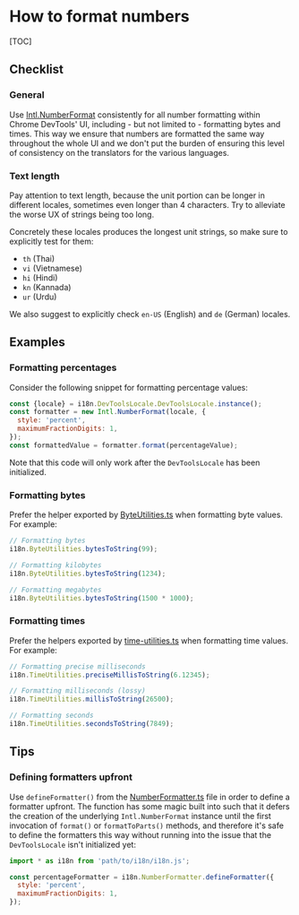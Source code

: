# How to format numbers

[TOC]

## Checklist

### General

Use [Intl.NumberFormat] consistently for all number formatting within Chrome
DevTools' UI, including - but not limited to - formatting bytes and times. This
way we ensure that numbers are formatted the same way throughout the whole UI
and we don't put the burden of ensuring this level of consistency on the
translators for the various languages.

### Text length

Pay attention to text length, because the unit portion can be longer in different
locales, sometimes even longer than 4 characters. Try to alleviate the worse UX
of strings being too long.

Concretely these locales produces the longest unit strings, so make sure to
explicitly test for them:

*  `th` (Thai)
*  `vi` (Vietnamese)
*  `hi` (Hindi)
*  `kn` (Kannada)
*  `ur` (Urdu)

We also suggest to explicitly check `en-US` (English) and `de` (German) locales.

## Examples

### Formatting percentages

Consider the following snippet for formatting percentage values:

```js
const {locale} = i18n.DevToolsLocale.DevToolsLocale.instance();
const formatter = new Intl.NumberFormat(locale, {
  style: 'percent',
  maximumFractionDigits: 1,
});
const formattedValue = formatter.format(percentageValue);
```

Note that this code will only work after the `DevToolsLocale` has been
initialized.

### Formatting bytes

Prefer the helper exported by [ByteUtilities.ts] when formatting byte values.
For example:

```js
// Formatting bytes
i18n.ByteUtilities.bytesToString(99);

// Formatting kilobytes
i18n.ByteUtilities.bytesToString(1234);

// Formatting megabytes
i18n.ByteUtilities.bytesToString(1500 * 1000);
```

### Formatting times

Prefer the helpers exported by [time-utilities.ts] when formatting time values.
For example:

```js
// Formatting precise milliseconds
i18n.TimeUtilities.preciseMillisToString(6.12345);

// Formatting milliseconds (lossy)
i18n.TimeUtilities.millisToString(26500);

// Formatting seconds
i18n.TimeUtilities.secondsToString(7849);
```

## Tips

### Defining formatters upfront

Use `defineFormatter()` from the [NumberFormatter.ts] file in order to define
a formatter upfront. The function has some magic built into such that it defers
the creation of the underlying `Intl.NumberFormat` instance until the first
invocation of `format()` or `formatToParts()` methods, and therefore it's safe
to define the formatters this way without running into the issue that the
`DevToolsLocale` isn't initialized yet:

```js
import * as i18n from 'path/to/i18n/i18n.js';

const percentageFormatter = i18n.NumberFormatter.defineFormatter({
  style: 'percent',
  maximumFractionDigits: 1,
});
```


[Intl.NumberFormat]: https://developer.mozilla.org/en-US/docs/Web/JavaScript/Reference/Global_Objects/Intl/NumberFormat
[ByteUtilities.ts]: ../../../front_end/core/i18n/ByteUtilities.ts
[NumberFormatter.ts]: ../../../front_end/core/i18n/NumberFormatter.ts
[time-utilities.ts]: ../../../front_end/core/i18n/time-utilities.ts

